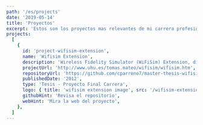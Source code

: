 ```yaml
---
path: '/es/projects'
date: '2019-05-14'
title: 'Proyectos'
excerpt: 'Estos son los proyectos mas relevantes de mi carrera profesional.'
projects:
  [
    {
      id: 'project-wifisim-extension',
      name: 'Wifisim Extension',
      description: 'Wireless Fidelity Simulator (WiFiSim) Extension, diseñada para planificar, optimizar e implementar comunicaciones inalámbricas',
      projectUrl: 'http://www.uhu.es/tomas.mateo/wifisim/wifisim.htm',
      repositoryUrl: 'https://github.com/cparreno7/master-thesis-wifisim-extension',
      publishedDate: '2012',
      type: 'Tesis - Proyecto Final Carrera',
      logo: { title: 'wifisim extension image', src: '/wifisim-extension.jpg' },
      githubHint: 'Revisa el repositorio',
      webHint: 'Mira la web del proyecto',
    },
  ]
---
```

